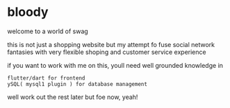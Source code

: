 # bloody
welcome to a world of swag

this is not just a shopping website but my attempt fo fuse social network fantasies with very flexible shoping and customer service experience 

if you want to work with me on this, youll need well grounded knowledge in 



    flutter/dart for frontend
    ySQL( mysql1 plugin ) for database management



well work out the rest later but foe now, yeah!